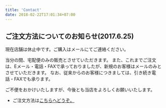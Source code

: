 ```yaml
---
title: 'Contact'
date: 2018-02-22T17:01:34+07:00
---
```


## ご注文方法についてのお知らせ(2017.6.25)

現在店舗は休止中です。ご購入はメールにてご連絡ください。

当分の間、宅配便のみの販売とさせていただきます。
また、これまでご注文は、Eメール・電話・FAXで承っておりましたが、新規のお客様はメールのみとさせていただきます。
なお、従来からのお客様につきましては、引き続き電話・FAXでも承ります。

ご不便をおかけいたしますが、今後とも当店をよろしくお願いいたします。

- ご注文方法は[こちらへどうぞ。](/shop/)

